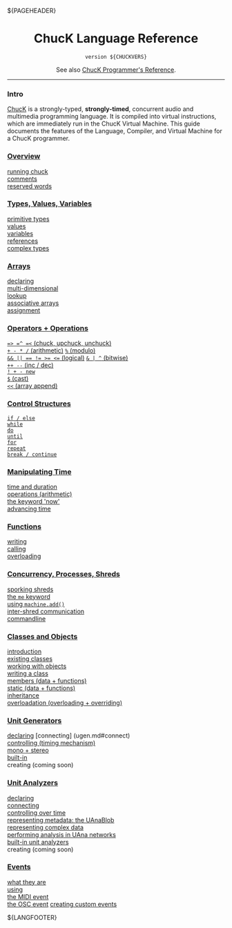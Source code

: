 ${PAGEHEADER}

<center>

# ChucK Language Reference

`version ${CHUCKVERS}`

<!--
<img src="/images/on-the-fly_50dpi.jpg" style="width:90%;max-width:600px">
-->

See also [ChucK Programmer's Reference](../program/index.md).

</center>

-----

### Intro

[ChucK](http://chuck.cs.princeton.edu) is a strongly-typed,
**strongly-timed**, concurrent audio and multimedia programming language.
It is compiled into virtual instructions, which are immediately run in the
ChucK Virtual Machine.  This guide documents the features of the Language,
Compiler, and Virtual Machine for a ChucK programmer.

<!-- spaces after each line imply <br/> -->
<!-- markdown auto-generates anchors for h elemnets and 
-- in the process 'flattens' out bad characters.
-- Operator titles have lots of offenders, so we
-- manually introduce anchors with easier names.
-- Anchors should take the form: <a id="myname"></a>.
-->

### [Overview](overview.md)

[running chuck](overview.md#runningchuck)  
[comments](overview.md#comments")  
[reserved words](overview.md#reservedwords)  

### [Types, Values, Variables](type.md)

[primitive types](type.md#primitivetypes)  
[values](type.md#valuesliterals")  
[variables](type.md#variables)  
[references](type.md#referencetypes)  
[complex types](type.md#complextypes)  

### [Arrays](arrays.md)

[declaring](array.md#declaration)  
[multi-dimensional](array.md#multidimensionalarrays)  
[lookup](array.md#lookup)  
[associative arrays](array.md#associativearrays)  
[assignment](array.md#arrayassignment)  

### [Operators + Operations](oper.md)

[`=> =^ =<` (chuck, upchuck, unchuck)](oper.md#chuckops)  
[`+ - * /` (arithmetic)](oper.md#arithmetic)
[`%` (modulo)](oper.md#modulo)  
[`&& || == != >= <=` (logical)](oper.md#logical)
[`& | ^` (bitwise)](oper.md#bitwise)  
[`++ --` (inc / dec)](oper.md#incdec)  
[`! + - new`](oper.md#unary)  
[`$` (cast)](oper.md#cast)  
[`<<` (array append)](array.md#arrayops)  

### [Control Structures](ctrl.md)

[`if / else`](ctrl.md#if)  
[`while`](ctrl.md#while)  
[`do`](ctrl.md#do)  
[`until`](ctrl.md#until)  
[`for`](ctrl.md#for)  
[`repeat`](ctrl.md#repeat)  
[`break / continue`](ctrl.md#break")  

### [Manipulating Time](time.md)

[time and duration](time.md#type)  
[operations (arithmetic)](time.md#oper)  
[the keyword 'now'](time.md#now)  
[advancing time](time.md#advance)  

### [Functions](func.md)

[writing](func.md#write)  
[calling](func.md#calling)  
[overloading](func.md#overloading)  
  
### [Concurrency, Processes, Shreds](spork.md)

[sporking shreds](spork.md#spork)  
[the `me` keyword](spork.md#me)  
[using `machine.add()`](spork.md#add)  
[inter-shred communication](spork.md#com)  
[commandline](spork.md#arguments)  

### [Classes and Objects](class.md)

[introduction](class.md#intro)  
[existing classes](class.md#base)  
[working with objects](class.md#new)  
[writing a class](class.md#create)  
[members (data + functions)](class.md#member)  
[static (data + functions)](class.md#static)  
[inheritance](class.md#extend)  
[overloadation (overloading + overriding)](class.md#overloadation)  

### [Unit Generators](ugen.md)

[declaring](ugen.md#decl)
[connecting] (ugen.md#connect)  
[controlling (timing mechanism)](ugen.md#ctrl)  
[mono + stereo](ugen.md#chan)  
[built-in](ugen.md#builtin)  
creating (coming soon)

### [Unit Analyzers](uana.md)

[declaring](uana.md#declaring)  
[connecting](uana.md#connecting)  
[controlling over time](uana.md#controlling)  
[representing metadata: the UAnaBlob](uana.md#representing_metadata)  
[representing complex data](uana.md#representing_complex)  
[performing analysis in UAna networks](uana.md#performing)  
[built-in unit analyzers](uana.md#builtin)  
creating (coming soon)
<!--[using events](uana.md#using_events)  -->

### [Events](event.md)

[what they are](event.md#intro)  
[using](event.md#use)  
[the MIDI event](event.md#midi)  
[the OSC event](event.md#osc)
[creating custom events](event.md#extend)  

${LANGFOOTER}
